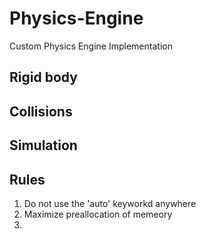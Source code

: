 # Physics-Engine
Custom Physics Engine Implementation

## Rigid body
## Collisions
## Simulation
## Rules

1. Do not use the 'auto' keyworkd anywhere
2. Maximize preallocation of memeory
3. 

